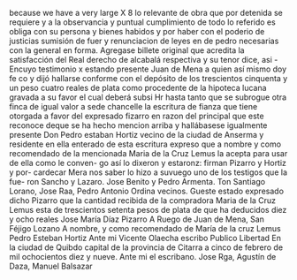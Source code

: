 because we have a very large X 8
lo relevante de obra que por detenida se requiere y a la observancia y puntual cumplimiento de todo lo referido es obliga con su persona y bienes habidos y por haber con el poderio de justicias sumisión de fuer y renunciacion de leyes en de
pedro necesarias con la general en forma. Agregase billete original que acredita la satisfacción del Real derecho de alcabalá respectiva y su tenor dice, asi - Encuyo testimonio
x
estando presente
Juan de Mena a quien así mismo doy fe
co
y dijó hallarse conforme con el depósito de los trescientos
cinquenta y un peso cuatro reales de plata como procedente
de la hipoteca lucana gravada a su favor el cual deberá subsi
Hr hasta tanto que se subrogue otra finca de igual valor a sede chancelle la escritura de fianza que tiene otorgada a favor del expresado fizarro en razon del principal que este reconoce
deque se ha hecho mencion arriba y hallábasese igualmente presente Don Pedro estaban Hortiz vecino de la ciudad de Anserma y residente en ella enterado de esta escritura expreso que a nombre y como recomendado de la mencionada Maria
de la Cruz Lemus la acepta para usar de ella como le conven- go así lo dixeron y estaronz: firman Pizarro y Hortiz y por- cardecar Mera nos saber lo hizo a suvuego uno de los testigos que la fue- ron Sancho y Lazaro. Jose Benito y Pedro Armenta.
Ton Santiago Lorano, Jose Raa, Pedro Antonio Ordina vecinos. Gueste estado expresado dicho Pizarro que la cantidad recibida de la compradora Maria de la Cruz Lemus esta de trescientos setenta pesos de plata de que ha deducidos diez y ocho reales
Jose María Díaz Pizarro
A Ruego de Juan de Mena, San
Féjigo Lozano
A nombre, y como recomendado de María de la cruz Lemus Pedro Esteban Hortiz Ante mi Vicente Olaecha escribo Publico
Libertad
En la ciudad de Quibdo capital de la provincia de Citarra a cinco de febrero de mil ochocientos diez y nueve. Ante mi el escribano.
Jose Rga, Agustín de Daza, Manuel Balsazar